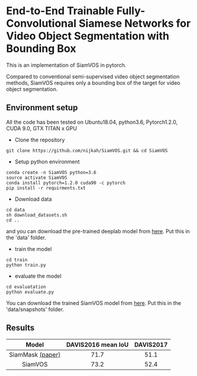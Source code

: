 # End-to-End Trainable Fully-Convolutional Siamese Networks for Video Object Segmentation with Bounding Box

This is an implementation of SiamVOS in pytorch.

Compared to conventional semi-supervised video object segmentation methods,
SiamVOS requires only a bounding box of the target for video object segmentation.


## Environment setup
All the code has been tested on Ubuntu18.04, python3.6, Pytorch1.2.0, CUDA 9.0, GTX TITAN x GPU

- Clone the repository
```
git clone https://github.com/nijkah/SiamVOS.git && cd SiamVOS
```

- Setup python environment
```
conda create -n SiamVOS python=3.6
source activate SiamVOS
conda install pytorch=1.2.0 cuda90 -c pytorch
pip install -r requirments.txt
```

- Download data
```
cd data
sh download_datasets.sh
cd ..
```
and you can download the pre-trained deeplab model from
[here](https://drive.google.com/file/d/0BxhUwxvLPO7TeXFNQ3YzcGI4Rjg/view).
Put this in the 'data' folder.

- train the model
```
cd train
python train.py
```

- evaluate the model
```
cd evaluatation
python evaluate.py
```
You can download the trained SiamVOS model from
[here](https://drive.google.com/file/d/1tJELZ_IsP-JK8qyR2AtgeAYiCMtMzoh_/view?usp=sharing).
Put this in the 'data/snapshots' folder.

## Results
|         Model         | DAVIS2016 mean IoU | DAVIS2017  |
|:---------------------:|:------------------:|:----------:|
| SiamMask [(paper)](https://arxiv.org/abs/1812.05050)      |        71.7        |    51.1    |
| SiamVOS               |        73.2        |    52.4    |


